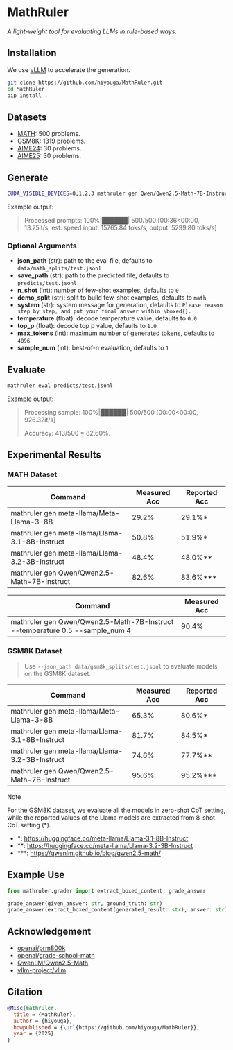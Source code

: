 # MathRuler

*A light-weight tool for evaluating LLMs in rule-based ways.*

## Installation

We use [vLLM](https://github.com/vllm-project/vllm) to accelerate the generation.

```bash
git clone https://github.com/hiyouga/MathRuler.git
cd MathRuler
pip install .
```

## Datasets

- [MATH](https://github.com/hendrycks/math): 500 problems.
- [GSM8K](https://github.com/openai/grade-school-math): 1319 problems.
- [AIME24](https://huggingface.co/datasets/HuggingFaceH4/aime_2024): 30 problems.
- [AIME25](https://huggingface.co/datasets/math-ai/aime25): 30 problems.

## Generate

```bash
CUDA_VISIBLE_DEVICES=0,1,2,3 mathruler gen Qwen/Qwen2.5-Math-7B-Instruct
```

Example output:

> Processed prompts: 100%|██████| 500/500 [00:36<00:00, 13.75it/s, est. speed input: 15765.84 toks/s, output: 5299.80 toks/s]

### Optional Arguments

- **json_path** (str): path to the eval file, defaults to `data/math_splits/test.jsonl`
- **save_path** (str): path to the predicted file, defaults to `predicts/test.jsonl`
- **n_shot** (int): number of few-shot examples, defaults to `0`
- **demo_split** (str): split to build few-shot examples, defaults to `math`
- **system** (str): system message for generation, defaults to `Please reason step by step, and put your final answer within \boxed{}.`
- **temperature** (float): decode temperature value, defaults to `0.0`
- **top_p** (float): decode top p value, defaults to `1.0`
- **max_tokens** (int): maximum number of generated tokens, defaults to `4096`
- **sample_num** (int): best-of-n evaluation, defaults to `1`

## Evaluate

```bash
mathruler eval predicts/test.jsonl
```

Example output:

> Processing sample: 100%|██████| 500/500 [00:00<00:00, 926.32it/s]
>
> Accuracy: 413/500 = 82.60%.

## Experimental Results

### MATH Dataset

|                  Command                       | Measured Acc | Reported Acc |
| ---------------------------------------------- | ------------ | ------------ |
| mathruler gen meta-llama/Meta-Llama-3-8B       | 29.2%        | 29.1%*       |
| mathruler gen meta-llama/Llama-3.1-8B-Instruct | 50.8%        | 51.9%*       |
| mathruler gen meta-llama/Llama-3.2-3B-Instruct | 48.4%        | 48.0%**      |
| mathruler gen Qwen/Qwen2.5-Math-7B-Instruct    | 82.6%        | 83.6%***     |

|                  Command                                                     | Measured Acc |
| ---------------------------------------------------------------------------- | ------------ |
| mathruler gen Qwen/Qwen2.5-Math-7B-Instruct --temperature 0.5 --sample_num 4 | 90.4%        |

### GSM8K Dataset

> Use `--json_path data/gsm8k_splits/test.jsonl` to evaluate models on the GSM8K dataset.

|                  Command                       | Measured Acc | Reported Acc |
| ---------------------------------------------- | ------------ | ------------ |
| mathruler gen meta-llama/Meta-Llama-3-8B       | 65.3%        | 80.6%*       |
| mathruler gen meta-llama/Llama-3.1-8B-Instruct | 81.7%        | 84.5%*       |
| mathruler gen meta-llama/Llama-3.2-3B-Instruct | 74.6%        | 77.7%**      |
| mathruler gen Qwen/Qwen2.5-Math-7B-Instruct    | 95.6%        | 95.2%***     |

> [!NOTE]
> For the GSM8K dataset, we evaluate all the models in zero-shot CoT setting, while the reported values of the Llama models are extracted from 8-shot CoT setting (*).

- *: https://huggingface.co/meta-llama/Llama-3.1-8B-Instruct
- **: https://huggingface.co/meta-llama/Llama-3.2-3B-Instruct
- ***: https://qwenlm.github.io/blog/qwen2.5-math/

## Example Use

```python
from mathruler.grader import extract_boxed_content, grade_answer

grade_answer(given_answer: str, ground_truth: str)
grade_answer(extract_boxed_content(generated_result: str), answer: str)
```

## Acknowledgement

- [openai/prm800k](https://github.com/openai/prm800k)
- [openai/grade-school-math](https://github.com/openai/grade-school-math)
- [QwenLM/Qwen2.5-Math](https://github.com/QwenLM/Qwen2.5-Math)
- [vllm-project/vllm](https://github.com/vllm-project/vllm)

## Citation

```bibtex
@Misc{mathruler,
  title = {MathRuler},
  author = {hiyouga},
  howpublished = {\url{https://github.com/hiyouga/MathRuler}},
  year = {2025}
}
```
